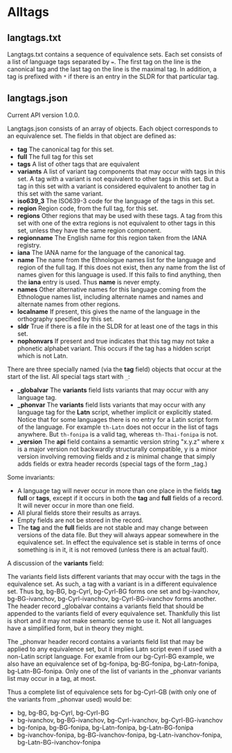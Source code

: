 # Alltags

## langtags.txt

Langtags.txt contains a sequence of equivalence sets. Each set consists of a list of language tags separated by `=`. The first tag on the line is the canonical tag and the last tag on the line is the maximal tag. In addition, a tag is prefixed with `*` if there is an entry in the SLDR for that particular tag.

## langtags.json

Current API version 1.0.0.

Langtags.json consists of an array of objects. Each object corresponds to an equivalence set. The fields in that object are defined as:

- **tag** The canonical tag for this set.
- **full** The full tag for this set
- **tags** A list of other tags that are equivalent
- **variants** A list of variant tag components that may occur with tags in this set. A tag with a variant is not equivalent to other tags in this set. But a tag in this set with a variant is considered equivalent to another tag in this set with the same variant.
- **iso639_3** The ISO639-3 code for the language of the tags in this set.
- **region** Region code, from the full tag, for this set.
- **regions** Other regions that may be used with these tags. A tag from this set with one of the extra regions is not equivalent to other tags in this set, unless they have the same region component.
- **regionname** The English name for this region taken from the IANA registry.
- **iana** The IANA name for the language of the canonical tag.
- **name** The name from the Ethnologue names list for the language and region of the full tag. If this does not exist, then any name from the list of names given for this language is used. If this fails to find anything, then the **iana** entry is used. Thus **name** is never empty.
- **names** Other alternative names for this language coming from the Ethnologue names list, including alternate names and names and alternate names from other regions.
- **localname** If present, this gives the name of the language in the orthography specified by this set.
- **sldr** True if there is a file in the SLDR for at least one of the tags in this set.
- **nophonvars** If present and true indicates that this tag may not take a phonetic alphabet variant. This occurs if the tag has a hidden script which is not Latn.

There are three specially named (via the **tag** field) objects that occur at the start of the list. All special tags start with `_`:

- **_globalvar** The **variants** field lists variants that may occur with any language tag.
- **_phonvar** The **variants** field lists variants that may occur with any language tag for the **Latn** script, whether implicit or explicitly stated. Notice that for some languages there is no entry for a Latin script form of the language. For example `th-Latn` does not occur in the list of tags anywhere. But `th-fonipa` is a valid tag, whereas `th-Thai-fonipa` is not.
- **_version** The **api** field contains a semantic version string "x.y.z" where x is a major version not backwardly structurally compatible, y is a minor version involving removing fields and z is minimal change that simply adds fields or extra header records (special tags of the form \_tag.)

Some invariants:

- A language tag will never occur in more than one place in the fields **tag** **full** or **tags**, except if it occurs in both the **tag** and **full** fields of a record. It will never occur in more than one field.
- All plural fields store their results as arrays.
- Empty fields are not be stored in the record.
- The **tag** and the **full** fields are not stable and may change between versions of the data file. But they will always appear somewhere in the equivalence set. In effect the equivalence set is stable in terms of once something is in it, it is not removed (unless there is an actual fault).

A discussion of the **variants** field:

The variants field lists different variants that may occur with the tags in the equivalence set. As such, a tag with a variant is in a different equivalence set. Thus bg, bg-BG, bg-Cyrl, bg-Cyrl-BG forms one set and bg-ivanchov, bg-BG-ivanchov, bg-Cyrl-ivanchov, bg-Cyrl-BG-ivanchov forms another. The header record \_globalvar contains a variants field that should be appended to the variants field of every equivalence set. Thankfully this list is short and it may not make semantic sense to use it. Not all languages have a simplified form, but in theory they might.

The \_phonvar header record contains a variants field list that may be applied to any equivalence set, but it implies Latn script even if used with a non-Latin script language. For examle from our bg-Cyrl-BG example, we also have an equivalence set of bg-fonipa, bg-BG-fonipa, bg-Latn-fonipa, bg-Latn-BG-fonipa. Only one of the list of variants in the \_phonvar variants list may occur in a tag, at most.

Thus a complete list of equivalence sets for bg-Cyrl-GB (with only one of the variants from \_phonvar used) would be:

- bg, bg-BG, bg-Cyrl, bg-Cyrl-BG 
- bg-ivanchov, bg-BG-ivanchov, bg-Cyrl-ivanchov, bg-Cyrl-BG-ivanchov 
- bg-fonipa, bg-BG-fonipa, bg-Latn-fonipa, bg-Latn-BG-fonipa 
- bg-ivanchov-fonipa, bg-BG-ivanchov-fonipa, bg-Latn-ivanchov-fonipa, bg-Latn-BG-ivanchov-fonipa

